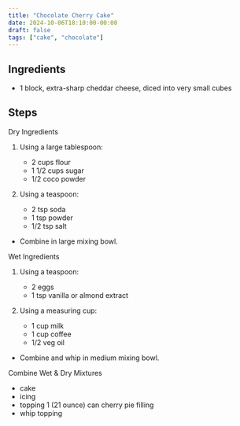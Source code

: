 ```yaml
---
title: "Chocolate Cherry Cake"
date: 2024-10-06T18:10:00-00:00
draft: false
tags: ["cake", "chocolate"]
---
```


## Ingredients

* 1 block, extra-sharp cheddar cheese, diced into very small cubes


## Steps

Dry Ingredients

1. Using a large tablespoon:
    - 2 cups flour
    - 1 1/2 cups sugar
    - 1/2 coco powder

2. Using a teaspoon:
    - 2 tsp soda
    - 1 tsp powder
    - 1/2 tsp salt

- Combine in large mixing bowl.

Wet Ingredients

1. Using a teaspoon:
    - 2 eggs
    - 1 tsp vanilla or almond extract

2. Using a measuring cup:
    - 1 cup milk
    - 1 cup coffee
    - 1/2 veg oil

- Combine and whip in medium mixing bowl.

Combine Wet & Dry Mixtures

- cake
- icing
- topping
    1 (21 ounce) can cherry pie filling
- whip topping